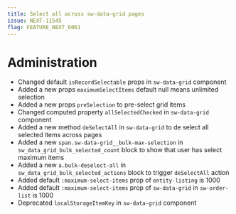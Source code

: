 ```yaml
---
title: Select all across sw-data-grid pages
issue: NEXT-11545
flag: FEATURE_NEXT_6061
---
```

# Administration
* Changed default `isRecordSelectable` props in `sw-data-grid` component
* Added a new props `maximumSelectItems` default null means unlimited selection
* Added a new props `preSelection` to pre-select grid items
* Changed computed property `allSelectedChecked` in `sw-data-grid` component
* Added a new method `deSelectAll` in `sw-data-grid` to de select all selected items across pages
* Added a new `span.sw-data-grid__bulk-max-selection` in `sw_data_grid_bulk_selected_count` block to show that user has select maximum items
* Added a new `a.bulk-deselect-all` in `sw_data_grid_bulk_selected_actions` block to trigger `deSelectAll` action   
* Added default `:maximum-select-items` prop of `entity-listing` is 1000
* Added default `:maximum-select-items` prop of `sw-data-grid` in `sw-order-list` is 1000
* Deprecated `localStorageItemKey` in `sw-data-grid` component
